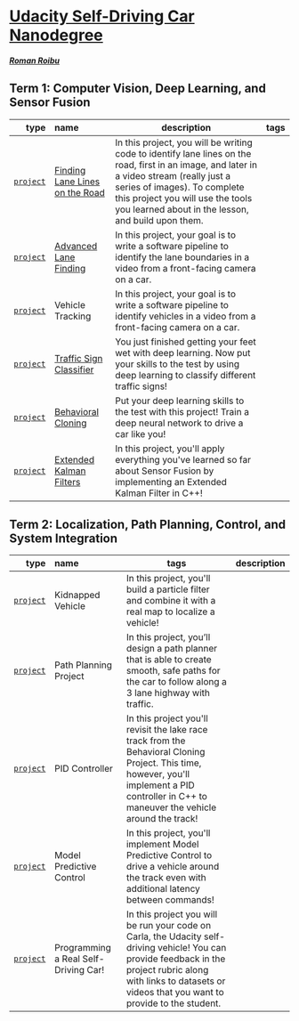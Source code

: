 # [Udacity Self-Driving Car Nanodegree](https://www.udacity.com/course/self-driving-car-engineer-nanodegree--nd013)

##### [Roman Roibu](https://github.com/romanroibu)

## Term 1: Computer Vision, Deep Learning, and Sensor Fusion

type | name | description | tags
--:|:----|---|---
[`project`][type-project] | [Finding Lane Lines on the Road](https://github.com/romanroibu/carnd-find-lane-lines) | In this project, you will be writing code to identify lane lines on the road, first in an image, and later in a video stream (really just a series of images). To complete this project you will use the tools you learned about in the lesson, and build upon them. |
[`project`][type-project] | [Advanced Lane Finding](https://github.com/romanroibu/carnd-advanced-lane-finding) | In this project, your goal is to write a software pipeline to identify the lane boundaries in a video from a front-facing camera on a car. |
[`project`][type-project] | Vehicle Tracking | In this project, your goal is to write a software pipeline to identify vehicles in a video from a front-facing camera on a car. |
[`project`][type-project] | [Traffic Sign Classifier](https://github.com/romanroibu/carnd-traffic-sign-classifier) | You just finished getting your feet wet with deep learning. Now put your skills to the test by using deep learning to classify different traffic signs! |
[`project`][type-project] | [Behavioral Cloning](https://github.com/romanroibu/carnd-behavioral-cloning) | Put your deep learning skills to the test with this project! Train a deep neural network to drive a car like you! |
[`project`][type-project] | [Extended Kalman Filters](https://github.com/romanroibu/carnd-extended-kalman-filter) | In this project, you'll apply everything you've learned so far about Sensor Fusion by implementing an Extended Kalman Filter in C++! |

## Term 2: Localization, Path Planning, Control, and System Integration

type | name | tags | description
--:|:--|---|---
[`project`][type-project] | Kidnapped Vehicle | In this project, you'll build a particle filter and combine it with a real map to localize a vehicle! |
[`project`][type-project] | Path Planning Project | In this project, you’ll design a path planner that is able to create smooth, safe paths for the car to follow along a 3 lane highway with traffic. |
[`project`][type-project] | PID Controller | In this project you'll revisit the lake race track from the Behavioral Cloning Project. This time, however, you'll implement a PID controller in C++ to maneuver the vehicle around the track! |
[`project`][type-project] | Model Predictive Control | In this project, you'll implement Model Predictive Control to drive a vehicle around the track even with additional latency between commands! |
[`project`][type-project] | Programming a Real Self-Driving Car! | In this project you will be run your code on Carla, the Udacity self-driving vehicle! You can provide feedback in the project rubric along with links to datasets or videos that you want to provide to the student. |



[type-lab]: https://github.com/romanroibu?tab=repositories&q=udacity-aind+lab
[type-project]: https://github.com/romanroibu?tab=repositories&q=udacity-aind+project
